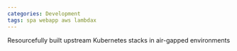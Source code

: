 ```yaml
---
categories: Development
tags: spa webapp aws lambdax
---
```



Resourcefully built upstream Kubernetes stacks in air-gapped environments


